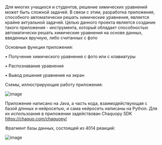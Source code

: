 Для многих учащихся и студентов, решение химических уравнений может быть сложной задачей. 
В связи с этим, разработка приложения, способного автоматически решать химические уравнения, является крайне актуальной задачей. 
Целью данного проекта является создание такого приложения - инструмента, который обладает способностью автоматически решать химические уравнения на основе данных, введенных вручную, либо считанных с фото

Основные функции приложения: 

  •	Получение химического уравнения с фото или с клавиатуры
  
  •	Распознавание уравнения
  
  •	Вывод решения уравнения на экран

  Схемы, иллюстрирующие работу приложения:
  
![image](https://github.com/Orboobs/Photo_Chem/assets/88493905/873587ee-1506-49a3-b065-2ea8b01e5d08)



Приложение написано на Java, а часть кода, взаимодействующая с базой дпнных и нейросетью, и сама нейросеть написаны на Python.
Для их использоания в приложении задействован Chaquopy SDK https://chaquo.com/chaquopy/

Фрагмент базы данных, состоящей из 4014 реакций:

![image](https://github.com/Orboobs/PhotoChem/assets/88493905/00137d9e-b30b-47c4-b5e4-190cf6fa97ff)
